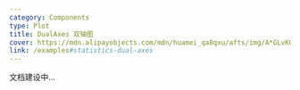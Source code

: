 ```yaml
---
category: Components
type: Plot
title: DualAxes 双轴图
cover: https://mdn.alipayobjects.com/mdn/huamei_qa8qxu/afts/img/A*GLvKQbqMjTQAAAAAAAAAAAAADmJ7AQ/fmt.webp
link: /examples#statistics-dual-axes
---
```


文档建设中...
